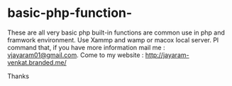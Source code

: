 # basic-php-function-
These are all very basic php built-in functions are  common use in php and framwork environment.
Use Xammp and wamp or macox local server. 
Pl command that, if you have more information mail me : vjayaram01@gmail.com.
Come to my website : http://jayaram-venkat.branded.me/ 

Thanks 
